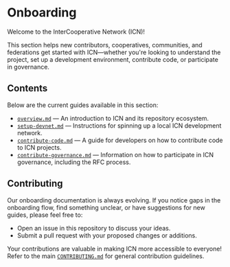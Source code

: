# Onboarding

Welcome to the InterCooperative Network (ICN)!

This section helps new contributors, cooperatives, communities, and federations get started with ICN—whether you're looking to understand the project, set up a development environment, contribute code, or participate in governance.

## Contents

Below are the current guides available in this section:

- [`overview.md`](./overview.md) — An introduction to ICN and its repository ecosystem.
- [`setup-devnet.md`](./setup-devnet.md) — Instructions for spinning up a local ICN development network.
- [`contribute-code.md`](./contribute-code.md) — A guide for developers on how to contribute code to ICN projects.
- [`contribute-governance.md`](./contribute-governance.md) — Information on how to participate in ICN governance, including the RFC process.

## Contributing

Our onboarding documentation is always evolving. If you notice gaps in the onboarding flow, find something unclear, or have suggestions for new guides, please feel free to:

*   Open an issue in this repository to discuss your ideas.
*   Submit a pull request with your proposed changes or additions.

Your contributions are valuable in making ICN more accessible to everyone! Refer to the main [`CONTRIBUTING.md`](../CONTRIBUTING.md) for general contribution guidelines. 